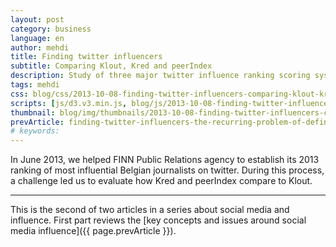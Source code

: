 ```yaml
---
layout: post
category: business
language: en
author: mehdi
title: Finding twitter influencers
subtitle: Comparing Klout, Kred and peerIndex
description: Study of three major twitter influence ranking scoring systems. is the quality of a Klout, Kred or peerIndex score comparable?
tags: mehdi
css: blog/css/2013-10-08-finding-twitter-influencers-comparing-klout-kred-and-peerindex.css
scripts: [js/d3.v3.min.js, blog/js/2013-10-08-finding-twitter-influencers-comparing-klout-kred-and-peerindex.js]
thumbnail: blog/img/thumbnails/2013-10-08-finding-twitter-influencers-comparing-klout-kred-and-peerindex.png
prevArticle: finding-twitter-influencers-the-recurring-problem-of-defining-influence.html
# keywords: 
---
```



<div id="chartArea" class="span10"></div>
<div class="row-fluid">
	<div class="span10">
		<div id="texts">
			<p> In June 2013, we helped FINN Public Relations agency to establish its 2013 ranking of most influential Belgian journalists on twitter. During this process, a challenge led us to evaluate how Kred and peerIndex compare to Klout.
			</p>
		</div>
		<!--[if lte IE 9]>
			<div>
				<img src="{{ site.url }}/blog/img/fallback/cover-slide.png">
				<img src="{{ site.url }}/blog/img/fallback/1300-journalists.png">
				<h2>Extracting data</h2>
				<p>First, we extracted 1500+ twitter accounts from various twitter lists. Then Finn refined the results, keeping only journalists.</p>
				<img src="{{ site.url }}/blog/img/fallback/journalists-per-klout-score.png">
				<h2>Influence on twitter</h2>
				<p>Then we got the influence scores each person in the list from Klout, the leading social media influence measurement tool.</p>
				<img src="{{ site.url }}/blog/img/fallback/klout-based-on.png">
				<h2>Problem</h2>
				<p>Klout scores are not only based on twitter activity. Klout registered users can link other social profiles (facebook, linkedIn ...) which affects the score. FINN wanted to rank only on twitter influence.</p>
				<img src="{{ site.url }}/blog/img/fallback/klout-vs-kred-vs-peerindex.png">
				<h2>Looking around...</h2>
				<p>So, we had a look at Klout\'s competitors and compared  them to what Klout provides. Both Kred and peerIndex provide a twitter-only score. We had to validate how accurate they were, compared to the Klout measure.</p>
				<img src="{{ site.url }}/blog/img/fallback/scores-shapes-comparison.png">
				<h2>Adding Kred & peerIndex to the mix</h2>
				<p>Kred seemed to provide higher scores than Klout for our dataset, whereas peerIndex assigned relatively lower scores.</p>
				<img src="{{ site.url }}/blog/img/fallback/top5-ranking-comparison.png">
				<h2>Podiums comparison</h2>
				<p>The top 5 journalists for each system were not exactly the same, though some faces are common to all three lists.</p>
				<img src="{{ site.url }}/blog/img/fallback/discarding-peerIndex.png">
				<h2>Removing peerIndex from the equation</h2>
				<p>Because many journalists were missing from peerIndex, we discarded it.</p>
				<img src="{{ site.url }}/blog/img/fallback/correlating-kred-and-klout.png">
				<h2>Kred / Klout correlation</h2>
				<p>Next we studied correlation between the Kred and Klout scores.</p>
				<img src="{{ site.url }}/blog/img/fallback/rank-correlation-coefficient.png">
				<h2>Why we chose Kred for the ranking</h2>
				<p>The high rank correlation coefficient between Klout and Kred shows that Kred is a suitable replacement for Klout in our study; Hence this system was chosen, with the implications on the ranking. <strong>You can find FINN\'s ranking and other interesting results <a href="http://www.finn.be/blogs/top-100-most-influential-belgian-journalists-twitter-2013" target = "_blank">in FINN\'s Blog</a></strong>.</p>
			</div>
			<![endif]-->
	</div>
	<!--[if gt IE 9]><!-->
		<div class="span1" id="next-container"></div>
	<!-- <![endif]-->
	
</div>
<hr/>

This is the second of two articles in a series about social media and influence. First part reviews the [key concepts and issues around social media influence]({{ page.prevArticle }}).

</div>
